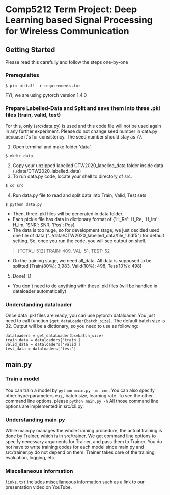 # Comp5212 Term Project: Deep Learning based Signal Processing for Wireless Communication

## Getting Started
Please read this carefully and follow the steps one-by-one

### Prerequisites
```
$ pip install -r requirements.txt
```
FYI, we are using pytorch version 1.4.0

### Prepare Labelled-Data and Split and save them into three .pkl files (train, valid, test)
For this, only (src/data.py) is used and this code file will not be used again in any further experiment.
Please do not change seed number in data.py becuase it's for consistency. The seed number should stay as 77.

1. Open terminal and make folder 'data'
```
$ mkdir data
```
2. Copy your unzipped labelled CTW2020_labelled_data folder inside data (./data/CTW2020_labelled_data)
3. To run data.py code, locate your shell to directory of src.
```
$ cd src
```
4. Run data.py file to read and split data into Train, Valid, Test sets
```
$ python data.py
```
- Then, three .pkl files will be generated in data folder.
- Each pickle file has data in dictionary format of {'H_Re': H_Re, 'H_Im': H_Im, 'SNR': SNR, 'Pos': Pos}
- The data is too huge, so for development stage, we just decided used one file of data ("../data/CTW2020_labelled_data/file_1.hdf5") for default setting. So, once you run the code, you will see output on shell. 
>[TOTAL: 512] TRAIN: 409, VAL: 51, TEST: 52
- On the training stage, we need all_data. All data is supposed to be splitted [Train(80%): 3,983, Valid(10%): 498, Test(10%): 498]

5. Done! :D 
- You don't need to do anything with these .pkl files (will be handled in dataloader automatically)

### Understanding dataloader
Once data .pkl files are ready, you can use pytorch dataloader. You just need to call function `$get_dataLoader(batch_size)`. The default batch size is 32. Output will be a dictionary, so you need to use as following:

```
dataloaders = get_dataLoader(bs=batch_size)
train_data = dataloaders['train']
valid_data = dataloaders['valid']
test_data = dataloaders['test']
```

## main.py
### Train a model
You can train a model by 
```python main.py -mn cnn```.
You can also specify other hyperparameters e.g., batch size, learning rate.  To see the other command line options, please 
```python main.py -h```
All those command line options are implemented in src/cli.py.

### Understanding main.py
While main.py manages the whole training procedure, the actual training is done by Trainer, which is in src/trainer. We get command line options to specify necessary arguments for Trainer, and pass them to Trainer. You do not have to write training codes for each model since main.py and src/trainer.py do not depend on them. Trainer takes care of the training, evaluation, logging, etc.


### Miscellaneous Information
`links.txt` includes miscellaneous information such as a link to our presentation video on YouTube.


